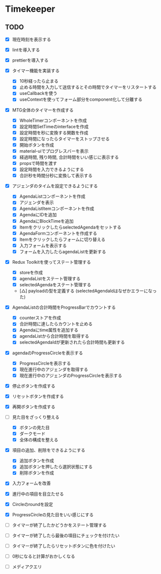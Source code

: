 # Timekeeper

## TODO
- [x] 現在時刻を表示する
- [x] lintを導入する
- [x] prettierを導入する
- [x] タイマー機能を実装する
  - [x] 10秒経ったら止まる
  - [x] 止める時間を入力して送信するとその時間でタイマーをリスタートする
  - [x] useCallbackを使う
  - [x] useContextを使ってフォーム部分をcomponent化して分離する
- [x] MTG全体のタイマーを作成する
  - [x] WholeTimerコンポーネントを作成
  - [x] 設定時間SetTimeのinterfaceを作成
  - [x] 設定時間を秒に変換する関数を作成
  - [x] 設定時間になったらタイマーをストップさせる
  - [x] 開始ボタンを作成
  - [x] material-uiでプログレスバーを表示
  - [x] 経過時間, 残り時間, 合計時間をいい感じに表示する
  - [x] propsで時間を渡す
  - [x] 設定時間を入力できるようにする
  - [x] 合計秒を時間分秒に変換して表示する
- [x] アジェンダのタイムを設定できるようにする
  - [x] AgendaListコンポーネントを作成
  - [x] アジェンダを表示
  - [x] AgendaListItemコンポーネントを作成
  - [x] AgendaにIDを追加
  - [x] AgendaにBlockTimeを追加
  - [x] ItemをクリックしたらselectedAgendaをセットする
  - [x] AgendaFormコンポーネントを作成する
  - [x] Itemをクリックしたらフォームに切り替える
  - [x] 入力フォームを表示する
  - [x] フォームを入力したらagendaListを更新する
- [x] Redux Toolkitを使ってステート管理する
  - [x] storeを作成
  - [x] agendaListをステート管理する
  - [x] selectedAgendaをステート管理する
  - [△] payloadの型を定義する (selectedAgendaIdはなぜかエラーになった)
- [x] AgendaListの合計時間をProgressBarでカウントする
  - [x] counterストアを作成
  - [x] 合計時間に達したらカウントを止める
  - [x] Agendaにtime属性を追加する
  - [x] agendaListから合計時間を取得する
  - [x] selectedAgendaIdが更新されたら合計時間も更新する
- [x] agendaのProgressCircleを表示する
  - [x] ProgressCircleを表示する
  - [x] 現在進行中のアジェンダを取得する
  - [x] 現在進行中のアジェンダのProgressCircleを表示する
- [x] 停止ボタンを作成する
- [x] リセットボタンを作成する
- [x] 再開ボタンを作成する
- [ ] 見た目をざっくり整える
  - [x] ボタンの見た目
  - [x] ダークモード
  - [x] 全体の構成を整える
- [x] 項目の追加、削除をできるようにする
  - [x] 追加ボタンを作成
  - [x] 追加ボタンを押したら選択状態にする
  - [x] 削除ボタンを作成
- [x] 入力フォームを改善
- [x] 進行中の項目を目立たせる
- [x] Circleのroundを設定
- [x] ProgressCircleの見た目をいい感じにする

- [ ] タイマーが終了したかどうかをステート管理する
- [ ] タイマーが終了したら最後の項目にチェックを付けたい
- [ ] タイマーが終了したらリセットボタンに色を付けたい
- [ ] 0秒になると計算がおかしくなる
- [ ] メディアクエリ


